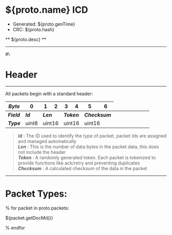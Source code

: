 # ${proto.name} ICD
* Generated: ${proto.genTime}<br/>
* CRC: ${proto.hash}

** ${proto.desc} **

----

#\
# Header
---
All packets begin with a standard header:

|***Byte***|0|1|2|3|4|5|6|
|---|---|---|---|---|---|---|---|
|***Field***<td colspan='1'>***Id***<td colspan='2'>***Len***<td colspan='2'>***Token***<td colspan='2'>***Checksum***
|***Type***<td colspan='1'>uint8<td colspan='2'>uint16<td colspan='2'>uint16<td colspan='2'>uint16

>***Id*** : The ID used to identify the type of packet, packet Ids are assigned and managed automatically<br/>
>***Len*** : This is the number of data bytes in the packet data, this does not include the header<br/>
>***Token*** : A randomly generated token. Each packet is tokenized to provide functions like ack/retry and preventing duplicates <br/>
>***Checksum*** : A calculated checksum of the data in the packet
----
# Packet Types:

% for packet in proto.packets:

${packet.getDocMd()}


% endfor
